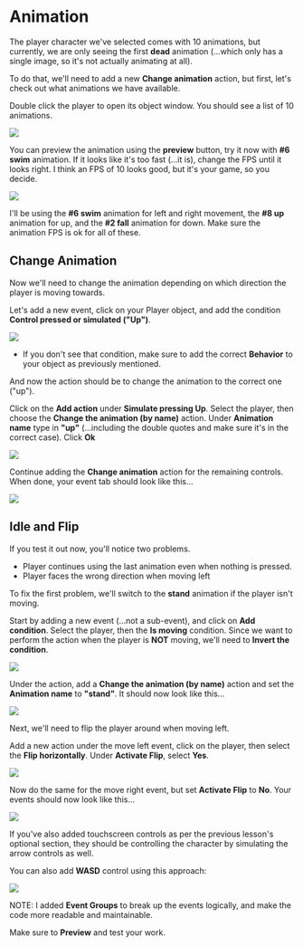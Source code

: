 # Animation

The player character we've selected comes with 10 animations, but currently, we are only seeing the first **dead** animation (...which only has a single image, so it's not actually animating at all).

To do that, we'll need to add a new **Change animation** action, but first, let's check out what animations we have available.

Double click the player to open its object window. You should see a list of 10 animations.

![](images/animations.png)

You can preview the animation using the **preview** button, try it now with **#6 swim** animation.
If it looks like it's too fast (...it is), change the FPS until it looks right.
I think an FPS of 10 looks good, but it's your game, so you decide.

![](images/fps.png)

I'll be using the **#6 swim** animation for left and right movement, the **#8 up** animation for up, and the **#2 fall** animation for down.
Make sure the animation FPS is ok for all of these.

## Change Animation

Now we'll need to change the animation depending on which direction the player is moving towards.

Let's add a new event, click on your Player object, and add the condition **Control pressed or simulated ("Up")**.

![](images/pressUpEvent.jpg)

- If you don't see that condition, make sure to add the correct **Behavior** to your object as previously mentioned. 

And now the action should be to change the animation to the correct one ("up").

Click on the **Add action** under **Simulate pressing Up**.
Select the player, then choose the **Change the animation (by name)** action.
Under **Animation name** type in **"up"** (...including the double quotes and make sure it's in the correct case).
Click **Ok**

![](images/up.png)

Continue adding the **Change animation** action for the remaining controls.
When done, your event tab should look like this...

![](images/4directions.jpg)

## Idle and Flip

If you test it out now, you'll notice two problems.

* Player continues using the last animation even when nothing is pressed.
* Player faces the wrong direction when moving left

To fix the first problem, we'll switch to the **stand** animation if the player isn't moving.

Start by adding a new event (...not a sub-event), and click on **Add condition**.
Select the player, then the **Is moving** condition.
Since we want to perform the action when the player is **NOT** moving, we'll need to **Invert the condition**.

![](images/notMoving.png)

Under the action, add a **Change the animation (by name)** action and set the **Animation name** to **"stand"**.
It should now look like this...

![](images/stand.jpg)

Next, we'll need to flip the player around when moving left.

Add a new action under the move left event, click on the player, then select the **Flip horizontally**.
Under **Activate Flip**, select **Yes**.

![](images/flip.png)

Now do the same for the move right event, but set **Activate Flip** to **No**.
Your events should now look like this...

![](images/playerAnimations.jpg)

If you've also added touchscreen controls as per the previous lesson's optional section, they should be controlling the character by simulating the arrow controls as well.

You can also add **WASD** control using this approach:

![](images/wasd.jpg)

NOTE: I added **Event Groups** to break up the events logically, and make the code more readable and maintainable.

Make sure to **Preview** and test your work.